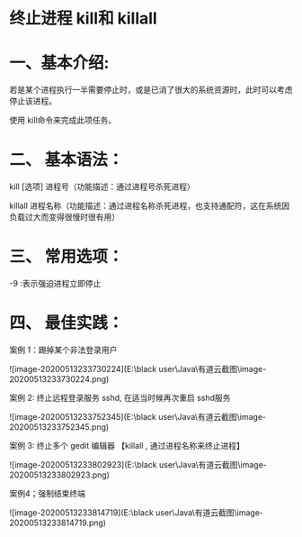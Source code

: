 # **终止进程 kill和 killall**

 

# 一、基本介绍:

 

若是某个进程执行一半需要停止时，或是已消了很大的系统资源时，此时可以考虑停止该进程。

 

使用 kill命令来完成此项任务。 

 

# 二、 基本语法：

 

kill [选项] 进程号（功能描述：通过进程号杀死进程）

 

killall 进程名称（功能描述：通过进程名称杀死进程，也支持通配符，这在系统因负载过大而变得很慢时很有用）

 

# 三、 常用选项：

 

-9 :表示强迫进程立即停止

 

# 四、 最佳实践：

 

案例 1：踢掉某个非法登录用户

![image-20200513233730224](E:\black user\Java\有道云截图\image-20200513233730224.png)



案例 2: 终止远程登录服务 sshd, 在适当时候再次重启 sshd服务

![image-20200513233752345](E:\black user\Java\有道云截图\image-20200513233752345.png)



案例 3: 终止多个 gedit 编辑器 【killall , 通过进程名称来终止进程】

![image-20200513233802923](E:\black user\Java\有道云截图\image-20200513233802923.png)



案例4；强制结束终端

![image-20200513233814719](E:\black user\Java\有道云截图\image-20200513233814719.png)
